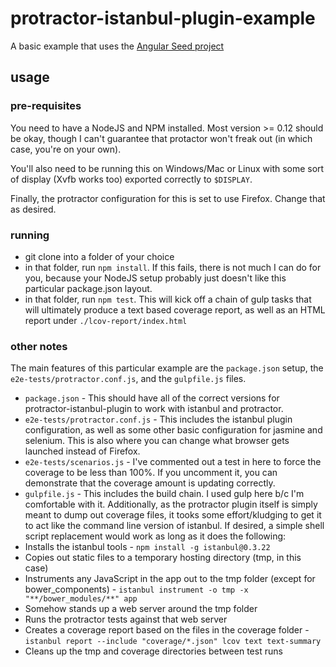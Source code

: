 # protractor-istanbul-plugin-example
A basic example that uses the [Angular Seed project](https://github.com/angular/angular-seed)

## usage

### pre-requisites
You need to have a NodeJS and NPM installed. Most version >= 0.12 should be okay, though I can't guarantee that protactor won't freak out (in which case, you're on your own).

You'll also need to be running this on Windows/Mac or Linux with some sort of display (Xvfb works too) exported correctly to ```$DISPLAY```.

Finally, the protractor configuration for this is set to use Firefox. Change that as desired.

### running
- git clone into a folder of your choice
- in that folder, run ```npm install```. If this fails, there is not much I can do for you, because your NodeJS setup probably just doesn't like this particular package.json layout.
- in that folder, run ```npm test```. This will kick off a chain of gulp tasks that will ultimately produce a text based coverage report, as well as an HTML report under ```./lcov-report/index.html```

### other notes
The main features of this particular example are the ```package.json``` setup, the ```e2e-tests/protractor.conf.js```, and the ```gulpfile.js``` files.
- ```package.json``` - This should have all of the correct versions for protractor-istanbul-plugin to work with istanbul and protractor.
- ```e2e-tests/protractor.conf.js``` - This includes the istanbul plugin configuration, as well as some other basic configuration for jasmine and selenium. This is also where you can change what browser gets launched instead of Firefox.
- ```e2e-tests/scenarios.js``` - I've commented out a test in here to force the coverage to be less than 100%. If you uncomment it, you can demonstrate that the coverage amount is updating correctly.
- ```gulpfile.js``` - This includes the build chain. I used gulp here b/c I'm comfortable with it. Additionally, as the protractor plugin itself is simply meant to dump out coverage files, it tooks some effort/kludging to get it to act like the command line version of istanbul. If desired, a simple shell script replacement would work as long as it does the following:
 - Installs the istanbul tools - ```npm install -g istanbul@0.3.22```
 - Copies out static files to a temporary hosting directory (tmp, in this case)
 - Instruments any JavaScript in the app out to the tmp folder (except for bower_components) - ```istanbul instrument -o tmp -x "**/bower_modules/**" app```
 - Somehow stands up a web server around the tmp folder
 - Runs the protractor tests against that web server
 - Creates a coverage report based on the files in the coverage folder - ```istanbul report --include "coverage/*.json" lcov text text-summary```
 - Cleans up the tmp and coverage directories between test runs
